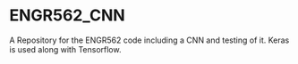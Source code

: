 # ENGR562_CNN
A Repository for the ENGR562 code including a CNN and testing of it. Keras is used along with Tensorflow.

